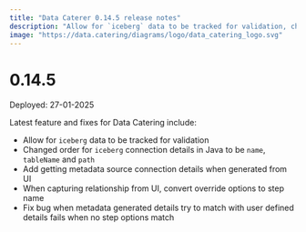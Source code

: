```yaml
---
title: "Data Caterer 0.14.5 release notes"
description: "Allow for `iceberg` data to be tracked for validation, changed order for `iceberg` connection details in Java to be `name`, `tableName` and `path`, add getting metadata source connection details when generated from UI, when capturing relationship from UI, convert override options to step name, fix bug when metadata generated details try to match with user defined details fails when no step options match."
image: "https://data.catering/diagrams/logo/data_catering_logo.svg"
---
```


# 0.14.5

Deployed: 27-01-2025

Latest feature and fixes for Data Catering include:

- Allow for `iceberg` data to be tracked for validation
- Changed order for `iceberg` connection details in Java to be `name`, `tableName` and `path`
- Add getting metadata source connection details when generated from UI
- When capturing relationship from UI, convert override options to step name
- Fix bug when metadata generated details try to match with user defined details fails when no step options match

